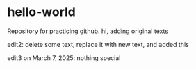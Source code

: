 # hello-world
Repository for practicing github.
hi, adding original texts

edit2: delete some text, replace it with new text, and added this

edit3 on March 7, 2025: nothing special
